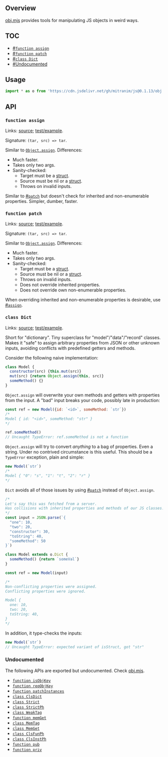 ## Overview

[obj.mjs](../obj.mjs) provides tools for manipulating JS objects in weird ways.

## TOC

  * [#`function assign`](#function-assign)
  * [#`function patch`](#function-patch)
  * [#`class Dict`](#class-dict)
  * [#Undocumented](#undocumented)

## Usage

```js
import * as o from 'https://cdn.jsdelivr.net/gh/mitranim/js@0.1.13/obj.mjs'
```

## API

### `function assign`

Links: [source](../obj.mjs#L6); [test/example](../test/obj_test.mjs#L45).

Signature: `(tar, src) => tar`.

Similar to [`Object.assign`](https://developer.mozilla.org/en-US/docs/Web/JavaScript/Reference/Global_Objects/Object/assign). Differences:

  * Much faster.
  * Takes only two args.
  * Sanity-checked:
    * Target must be a [struct](lang_readme.md#function-isstruct).
    * Source must be nil or a [struct](lang_readme.md#function-isstruct).
    * Throws on invalid inputs.

Similar to [#`patch`](#function-patch) but doesn't check for inherited and non-enumerable properties. Simpler, dumber, faster.

### `function patch`

Links: [source](../obj.mjs#L12); [test/example](../test/obj_test.mjs#L154).

Signature: `(tar, src) => tar`.

Similar to [`Object.assign`](https://developer.mozilla.org/en-US/docs/Web/JavaScript/Reference/Global_Objects/Object/assign). Differences:

  * Much faster.
  * Takes only two args.
  * Sanity-checked:
    * Target must be a [struct](lang_readme.md#function-isstruct).
    * Source must be nil or a [struct](lang_readme.md#function-isstruct).
    * Throws on invalid inputs.
    * Does not override inherited properties.
    * Does not override own non-enumerable properties.

When overriding inherited and non-enumerable properties is desirable, use [#`assign`](#function-assign).

### `class Dict`

Links: [source](../obj.mjs#L28); [test/example](../test/obj_test.mjs#L199).

Short for "dictionary". Tiny superclass for "model"/"data"/"record" classes. Makes it "safe" to assign arbitrary properties from JSON or other unknown inputs, avoiding conflicts with predefined getters and methods.

Consider the following naive implementation:

```js
class Model {
  constructor(src) {this.mut(src)}
  mut(src) {return Object.assign(this, src)}
  someMethod() {}
}
```

`Object.assign` will overwrite your own methods and getters with properties from the input. A "bad" input breaks your code, possibly late in production:

```js
const ref = new Model({id: `<id>`, someMethod: `str`})
/*
Model { id: "<id>", someMethod: "str" }
*/

ref.someMethod()
// Uncaught TypeError: ref.someMethod is not a function
```

`Object.assign` will try to convert _anything_ to a bag of properties. Even a string. Under no contrived circumstance is this useful. This should be a `TypeError` exception, plain and simple:

```js
new Model(`str`)
/*
Model { "0": "s", "1": "t", "2": "r" }
*/
```

`Dict` avoids all of those issues by using [#`patch`](#function-patch) instead of `Object.assign`.

```js
/*
Let's say this was fetched from a server.
Has collisions with inherited properties and methods of our JS classes.
*/
const input = JSON.parse(`{
  "one": 10,
  "two": 20,
  "constructor": 30,
  "toString": 40,
  "someMethod": 50
}`)

class Model extends o.Dict {
  someMethod() {return `someVal`}
}

const ref = new Model(input)

/*
Non-conflicting properties were assigned.
Conflicting properties were ignored.

Model {
  one: 10,
  two: 20,
  toString: 40,
}
*/
```

In addition, it type-checks the inputs:

```js
new Model(`str`)
// Uncaught TypeError: expected variant of isStruct, got "str"
```

### Undocumented

The following APIs are exported but undocumented. Check [obj.mjs](../obj.mjs).

  * [`function isObjKey`](../obj.mjs#L3)
  * [`function reqObjKey`](../obj.mjs#L4)
  * [`function patchInstances`](../obj.mjs#L20)
  * [`class ClsDict`](../obj.mjs#L35)
  * [`class Strict`](../obj.mjs#L40)
  * [`class StrictPh`](../obj.mjs#L79)
  * [`class WeakTag`](../obj.mjs#L97)
  * [`function memGet`](../obj.mjs#L106)
  * [`class MemTag`](../obj.mjs#L108)
  * [`class MemGet`](../obj.mjs#L112)
  * [`class ClsFunPh`](../obj.mjs#L121)
  * [`class ClsInstPh`](../obj.mjs#L137)
  * [`function pub`](../obj.mjs#L152)
  * [`function priv`](../obj.mjs#L162)

